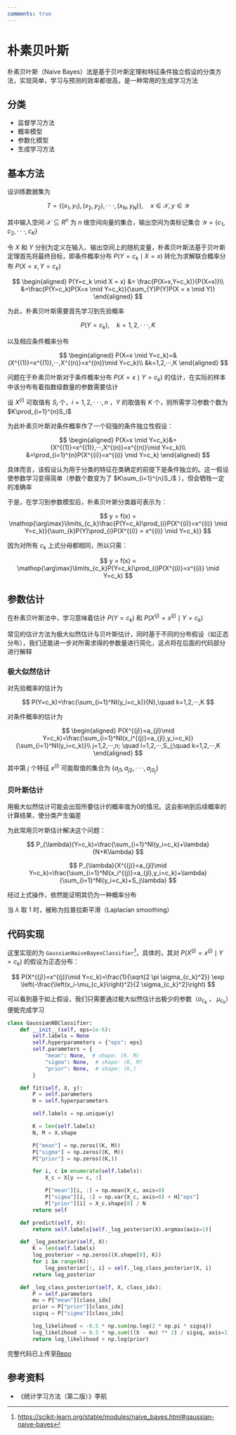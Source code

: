 ```yaml
---
comments: true
---
```


# 朴素贝叶斯

朴素贝叶斯（Naive Bayes）法是基于贝叶斯定理和特征条件独立假设的分类方法，实现简单，学习与预测的效率都很高，是一种常用的生成学习方法

## 分类

- 监督学习方法
- 概率模型
- 参数化模型
- 生成学习方法

## 基本方法

设训练数据集为

$$
T=\{(x_1,y_1),(x_2,y_2),···,(x_N,y_N)\},\quad x\in \mathcal{X},y\in \mathcal{Y}
$$

其中输入空间 $\mathcal{X}\subseteq R^n$ 为 $n$ 维空间向量的集合，输出空间为类标记集合 $\mathcal{Y}=\{c_1,c_2,···,c_K\}$

令 $X$ 和 $Y$ 分别为定义在输入、输出空间上的随机变量，朴素贝叶斯法基于贝叶斯定理首先将最终目标，即条件概率分布 $P(Y=c_k \mid X=x)$ 转化为求解联合概率分布 $P(X=x,Y=c_k)$

$$
\begin{aligned}
P(Y=c_k \mid X = x) &= \frac{P(X=x,Y=c_k)}{P(X=x)}\\
&=\frac{P(Y=c_k)P(X=x \mid Y=c_k)}{\sum_{Y}P(Y)P(X = x \mid Y)}
\end{aligned}
$$

为此，朴素贝叶斯需要首先学习到先验概率

$$
P(Y=c_k),\quad k=1,2,···,K
$$

以及相应条件概率分布

$$
\begin{aligned}
P(X=x \mid Y=c_k)=&(X^{(1)}=x^{(1)},···,X^{(n)}=x^{(n)}\mid Y=c_k)\\
&k=1,2,···,K
\end{aligned}
$$

问题在于朴素贝叶斯对于条件概率分布 $P(X=x \mid Y=c_k)$ 的估计，在实际的样本中该分布有着指数级数量的参数需要估计

设 $X^{(i)}$ 可取值有 $S_i$ 个，$i=1,2,···,n$ ，$Y$ 的取值有 $K$ 个，则所需学习参数个数为 $K\prod_{i=1}^{n}S_i$

为此朴素贝叶斯对条件概率作了一个较强的条件独立性假设：

$$
\begin{aligned}
P(X=x \mid Y=c_k)&=(X^{(1)}=x^{(1)},···,X^{(n)}=x^{(n)}\mid Y=c_k)\\
&=\prod_{i=1}^{n}P(X^{(i)}=x^{(i)} \mid Y=c_k)
\end{aligned}
$$

具体而言，该假设认为用于分类的特征在类确定的前提下是条件独立的。这一假设使参数学习变得简单（参数个数变为了 $K\sum_{i=1}^{n}S_i$ ），但会牺牲一定的准确率

于是，在学习到参数模型后，朴素贝叶斯分类器可表示为：

$$
y = f(x) = \mathop{\arg\max}\limits_{c_k}\frac{P(Y=c_k)\prod_{i}P(X^{(i)}=x^{(i)} \mid Y=c_k)}{\sum_{k}P(Y)\prod_{i}P(X^{(i)} = x^{(i)} \mid Y=c_k)}
$$

因为对所有 $c_k$ 上式分母都相同，所以只需：

$$
y = f(x) = \mathop{\arg\max}\limits_{c_k}P(Y=c_k)\prod_{i}P(X^{(i)}=x^{(i)} \mid Y=c_k)
$$

## 参数估计

在朴素贝叶斯法中，学习意味着估计 $P(Y=c_k)$ 和 $P(X^{(j)}=x^{(j)}\mid Y=c_k)$

常见的估计方法为极大似然估计与贝叶斯估计，同时基于不同的分布假设（如正态分布），我们还能进一步对所需求得的参数量进行简化，这点将在后面的代码部分进行解释

### 极大似然估计

对先验概率的估计为

$$
P(Y=c_k)=\frac{\sum_{i=1}^NI(y_i=c_k)}{N},\quad k=1,2,···,K
$$

对条件概率的估计为

$$
\begin{aligned}
P(X^{(j)}=a_{jl}\mid Y=c_k)=\frac{\sum_{i=1}^NI(x_i^{(j)}=a_{jl},y_i=c_k)}{\sum_{i=1}^NI(y_i=c_k)}\\
j=1,2,···,n; \quad l=1,2,···,S_j;\quad k=1,2,···,K
\end{aligned}
$$

其中第 $j$ 个特征 $x^{(i)}$ 可能取值的集合为 $\{a_{j1},a_{j2},···,a_{jS_j}\}$

### 贝叶斯估计

用极大似然估计可能会出现所要估计的概率值为0的情况。这会影响到后续概率的计算结果，使分类产生偏差

为此常用贝叶斯估计解决这个问题：

$$
P_{\lambda}(Y=c_k)=\frac{\sum_{i=1}^NI(y_i=c_k)+\lambda}{N+K\lambda}
$$

$$
P_{\lambda}(X^{(j)}=a_{jl}\mid Y=c_k)=\frac{\sum_{i=1}^NI(x_i^{(j)}=a_{jl},y_i=c_k)+\lambda}{\sum_{i=1}^NI(y_i=c_k)+S_j\lambda}
$$

经过上式操作，依然能证明其仍为一种概率分布

当 $\lambda$ 取 $1$ 时，被称为拉普拉斯平滑（Laplacian smoothing）

## 代码实现

这里实现的为 `GaussianNaiveBayesClassifier`[^1]，具体的，其对 $P(X^{(j)}=x^{(j)}\mid Y=c_k)$ 的假设为正态分布：

[^1]: https://scikit-learn.org/stable/modules/naive_bayes.html#gaussian-naive-bayes

$$
P(X^{(j)}=x^{(j)}\mid Y=c_k)=\frac{1}{\sqrt{2 \pi \sigma_{c_k}^2}} \exp \left(-\frac{\left(x_i-\mu_{c_k}\right)^2}{2 \sigma_{c_k}^2}\right)
$$

可以看到基于如上假设，我们只需要通过极大似然估计出极少的参数（$\sigma_{c_k}$ ， $\mu_{c_k}$）便能完成学习

```python
class GaussianNBClassifier:
    def __init__(self, eps=1e-6):
        self.labels = None
        self.hyperparameters = {"eps": eps}
        self.parameters = {
            "mean": None,  # shape: (K, M)
            "sigma": None,  # shape: (K, M)
            "prior": None,  # shape: (K,)
        }

    def fit(self, X, y):
        P = self.parameters
        H = self.hyperparameters

        self.labels = np.unique(y)

        K = len(self.labels)
        N, M = X.shape

        P["mean"] = np.zeros((K, M))
        P["sigma"] = np.zeros((K, M))
        P["prior"] = np.zeros((K,))

        for i, c in enumerate(self.labels):
            X_c = X[y == c, :]

            P["mean"][i, :] = np.mean(X_c, axis=0)
            P["sigma"][i, :] = np.var(X_c, axis=0) + H["eps"]
            P["prior"][i] = X_c.shape[0] / N
        return self

    def predict(self, X):
        return self.labels[self._log_posterior(X).argmax(axis=1)]

    def _log_posterior(self, X):
        K = len(self.labels)
        log_posterior = np.zeros((X.shape[0], K))
        for i in range(K):
            log_posterior[:, i] = self._log_class_posterior(X, i)
        return log_posterior

    def _log_class_posterior(self, X, class_idx):
        P = self.parameters
        mu = P["mean"][class_idx]
        prior = P["prior"][class_idx]
        sigsq = P["sigma"][class_idx]

        log_likelihood = -0.5 * np.sum(np.log(2 * np.pi * sigsq))
        log_likelihood -= 0.5 * np.sum(((X - mu) ** 2) / sigsq, axis=1)
        return log_likelihood + np.log(prior)
```

完整代码已上传至[Repo](https://github.com/Alexair059/ML-lib)

## 参考资料

- 《统计学习方法（第二版）》李航